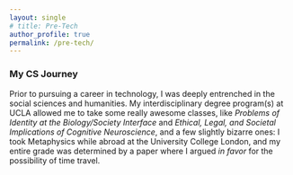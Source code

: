 ```yaml
---
layout: single
# title: Pre-Tech
author_profile: true
permalink: /pre-tech/
---
```


### My CS Journey

Prior to pursuing a career in technology, I was deeply entrenched in the social sciences and humanities. My interdisciplinary degree program(s) at UCLA allowed me to take some really awesome classes, like *Problems of Identity at the Biology/Society Interface* and *Ethical, Legal, and Societal Implications of Cognitive Neuroscience*, and a few slightly bizarre ones: I took Metaphysics while abroad at the University College London, and my entire grade was determined by a paper where I argued *in favor* for the possibility of time travel.